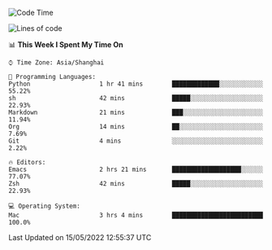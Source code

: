 <!--START_SECTION:waka-->
![Code Time](http://img.shields.io/badge/Code%20Time-706%20hrs%2057%20mins-blue)

![Lines of code](https://img.shields.io/badge/From%20Hello%20World%20I%27ve%20Written-22%20Thousand%20lines%20of%20code-blue)

📊 **This Week I Spent My Time On** 

```text
⌚︎ Time Zone: Asia/Shanghai

💬 Programming Languages: 
Python                   1 hr 41 mins        █████████████░░░░░░░░░░░░   55.22% 
sh                       42 mins             █████░░░░░░░░░░░░░░░░░░░░   22.93% 
Markdown                 21 mins             ███░░░░░░░░░░░░░░░░░░░░░░   11.94% 
Org                      14 mins             ██░░░░░░░░░░░░░░░░░░░░░░░   7.69% 
Git                      4 mins              ░░░░░░░░░░░░░░░░░░░░░░░░░   2.22%

🔥 Editors: 
Emacs                    2 hrs 21 mins       ███████████████████░░░░░░   77.07% 
Zsh                      42 mins             █████░░░░░░░░░░░░░░░░░░░░   22.93%

💻 Operating System: 
Mac                      3 hrs 4 mins        █████████████████████████   100.0%

```


 Last Updated on 15/05/2022 12:55:37 UTC
<!--END_SECTION:waka-->
